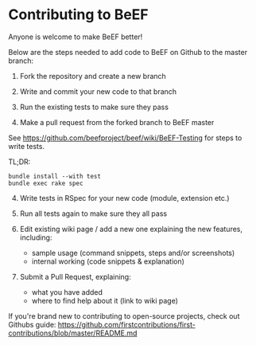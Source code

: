 # Contributing to BeEF

Anyone is welcome to make BeEF better!

Below are the steps needed to add code to BeEF on Github to the master branch:

1. Fork the repository and create a new branch

2. Write and commit your new code to that branch

3. Run the existing tests to make sure they pass

4. Make a pull request from the forked branch to BeEF master

See https://github.com/beefproject/beef/wiki/BeEF-Testing for steps to write tests.

TL;DR: 
```
bundle install --with test
bundle exec rake spec
```

4. Write tests in RSpec for your new code (module, extension etc.)

5. Run all tests again to make sure they all pass

6. Edit existing wiki page / add a new one explaining the new features, including:
	- sample usage (command snippets, steps and/or screenshots)
	- internal working (code snippets & explanation)

7. Submit a Pull Request, explaining:
	- what you have added
	- where to find help about it (link to wiki page)

If you're brand new to contributing to open-source projects, check out Githubs guide:
https://github.com/firstcontributions/first-contributions/blob/master/README.md
